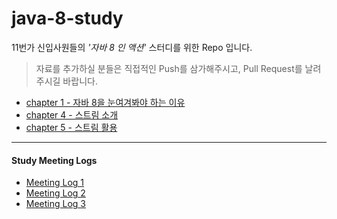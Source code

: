# java-8-study
11번가 신입사원들의 *'자바 8 인 액션'* 스터디를 위한 Repo 입니다.

> 자료를 추가하실 분들은 직접적인 Push를 삼가해주시고, Pull Request를 날려주시길 바랍니다.

* [chapter 1 - 자바 8을 눈여겨봐야 하는 이유](https://github.com/11STNEWBIE/java-8-study/blob/master/Java8Action/chapter1/1%EC%9E%A5.md)
* [chapter 4 - 스트림 소개](https://github.com/11STNEWBIE/java-8-study/blob/master/Java8Action/chapter4/4%EC%9E%A5.md)
* [chapter 5 - 스트림 활용](https://github.com/11STNEWBIE/java-8-study/blob/master/Java8Action/chapter5/5%EC%9E%A5.md)
---
#### Study Meeting Logs
* [Meeting Log 1](https://github.com/11STNEWBIE/java-8-study/blob/master/study-meeting-log/meeting-log-1(none).md)
* [Meeting Log 2](https://github.com/11STNEWBIE/java-8-study/blob/master/study-meeting-log/meeting-log-2(chapater3).md)
* [Meeting Log 3](https://github.com/11STNEWBIE/java-8-study/blob/master/study-meeting-log/meeting-log-3(chapter4%2C5).md)

